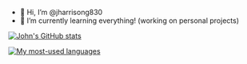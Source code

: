 - 👋 Hi, I’m @jharrisong830
- 🌱 I’m currently learning everything! (working on personal projects)

[![John's GitHub stats](https://github-readme-stats.vercel.app/api?username=jharrisong830&show_icons=true&hide_rank=true&include_all_commits=true&hide=contribs,issues&show=prs_merged&theme=onedark)](https://github.com/anuraghazra/github-readme-stats)

[![My most-used languages](https://github-readme-stats.vercel.app/api/top-langs/?username=jharrisong830&layout=compact&hide=html,handlebars&langs_count=10&theme=onedark)](https://github.com/anuraghazra/github-readme-stats)
